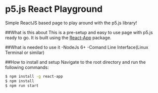 # p5.js React Playground
 Simple ReactJS based page to play around with the p5.js library!

##What is this about
  This is a pre-setup and easy to use page with p5.js ready to go. It is built using the <a href="https://github.com/kriasoft/react-app">React-App<a> package.

##What is needed to use it
  -NodeJs 6+
  -Comand Line Interface(Linux Terminal or similar)

##How to install and setup
  Navigate to the root directory and run the following commands:
  ```sh
  $ npm install -g react-app
  $ npm install
  $ npm run start
  ```
